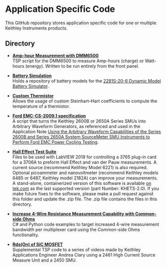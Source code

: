 
# Application Specific Code

This GitHub repository stores application specific code for one or multiple Keithley Instruments products.

## Directory

[comment]: **[Title](./directory)**  

* **[Amp-hour Measurement with DMM6500](./Amp-Hour_Measurement)**  
TSP script for the DMM6500 to measure Amp-hours (charge) or Watt-hours (energy). Written to be run entirely from the front panel.

* **[Battery Simulation](./Battery_Simulation/2281S_Battery_Models)**  
Holds a repository of battery models for the [2281S-20-6 Dynamic Model Battery Simulator](https://www.tek.com/tektronix-and-keithley-dc-power-supplies/2281s).

* **[Custom Thermistor](./Custom_Thermistor)**  
Allows the usage of custom Steinhart–Hart coefficients to compute the temperature of a thermistor.

* **[Ford EMC-CS-2009.1 specification](./Ford%20EMC-CS-2009.1%20specification/)**  
A script that turns the Keithley 2600B or 2650A Series SMUs into Arbitrary Waveform Generators, as referenced and used in the Application Note [Using the Arbitrary Waveform Capabilities of the Series 2600B and Series 2650A System SourceMeter SMU Instruments to Perform Ford EMC Power Cycling Testing](https://www.tek.com/en/documents/application-note/using-the-arbitrary-waveform-capabilities-of-the-series-2600b-and-2650a-to-perform-ford-emc).

* **[Hall Effect Test Suite](./Hall_Effect_Test_Software/)**  
Files to be used with LabVIEW 2018 for controlling a 3765 plug-in card for a 3706A to preform Hall Effect and van der Pauw measurements. A current source (recommend Keithley Model 6221) is also required. Optional picoammeter and nanovoltmeter (recommend Keithley models 6485 or 6487, Keithley model 2182A) can improve your measurements. A stand-alone, containerized version of this software is available [on tek.com](https://www.tek.com/en/search?op=&keywords=Keithley+Hall+Effect+Test+Suite+%28NOT+SUPPORTED%29&sort=&facets=_templatename%3DSoftware%26parsedsoftwaretype%3DApplication) as the last supported version (part Number: KHETS-2.0). If you make future fixes to the software, please make a pull request against this folder and update the .zip file. The .zip file contains the files in this directory.

* **[Increase 4-Wire Resistance Measurement Capability with Common-side Ohms](./Increase_4-Wire_Resistance_Measurement_Capability_with_Common-side_Ohms)**  
C# and Python code examples to target increased 4-wire measurement bandwidth per multiplexer card using the Common-side Ohms functionality. 

* **[Rds(On) of SiC MOSFET](./Rds(On)_of_SiC_MOSFET/)**  
Supplemental TSP code to a series of videos made by Keithley Applications Engineer Andrea Clary using a 2461 High Current Source Measure Unit and a 2450 SMU. 
